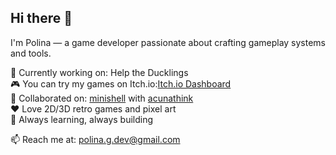 ## Hi there 👋

I'm Polina — a game developer passionate about crafting gameplay systems and tools.

👾 Currently working on: Help the Ducklings  
🎮 You can try my games on Itch.io:[Itch.io Dashboard](https://mulwe.itch.io/)  
🤝 Collaborated on: [minishell](https://github.com/Mulwe/minishell) with [acunathink](https://github.com/acunathink)  
❤️ Love 2D/3D retro games and pixel art  
🧠 Always learning, always building

📫 Reach me at: polina.g.dev@gmail.com
